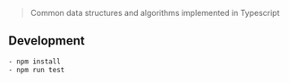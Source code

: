 > Common data structures and algorithms implemented in Typescript

## Development

```sh
- npm install
- npm run test
```
